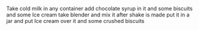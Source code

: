 Take cold milk in any container
add chocolate syrup in it and some biscuits and some Ice cream
take blender and mix it
after shake is made put it in a jar and put Ice cream over it and some crushed biscuits